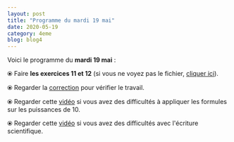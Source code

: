 ```yaml
---
layout: post
title: "Programme du mardi 19 mai"
date: 2020-05-19
category: 4eme
blog: blog4
---
```


Voici le programme du <b>mardi 19 mai</b> :

⦿ Faire <b>les exercices 11 et 12</b> (si vous ne voyez pas le fichier, <a href="/exercices/4eme/4eme_exercices_mardi_19_mai_2020.pdf">cliquer ici</a>). 

<object data="/exercices/4eme/4eme_exercices_mardi_19_mai_2020.pdf" width="100%" height="500" type='application/pdf'></object>

⦿ Regarder la <a class="correction" href="/exercices/4eme/4eme_exercices_mardi_19_mai_2020_corrections.pdf">correction</a> pour vérifier le travail.

⦿ Regarder cette <a class="video" href="https://youtu.be/GWz5_veC12U">vidéo</a> si vous avez des difficultés à appliquer les formules sur les puissances de 10.

⦿ Regarder cette <a class="video" href="https://youtu.be/tzhNCpLRtCY">vidéo</a> si vous avez des difficultés avec l'écriture scientifique.
